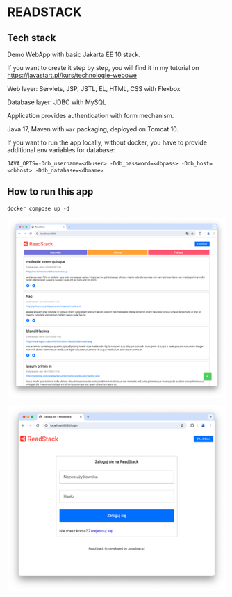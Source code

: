 # READSTACK

## Tech stack

Demo WebApp with basic Jakarta EE 10 stack.

If you want to create it step by step, you will find it in my tutorial on https://javastart.pl/kurs/technologie-webowe

Web layer: Servlets, JSP, JSTL, EL, HTML, CSS with Flexbox

Database layer: JDBC with MySQL

Application provides authentication with form mechanism.

Java 17, Maven with `war` packaging, deployed on Tomcat 10.

If you want to run the app locally, without docker, you have to provide additional env variables for database:
```
JAVA_OPTS=-Ddb_username=<dbuser> -Ddb_password=<dbpass> -Ddb_host=<dbhost> -Ddb_database=<dbname>
```

## How to run this app

```shell
docker compose up -d
```

![homepage](docs/img/readstack_home.png)

![login form](docs/img/readstack_login.png)